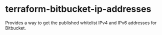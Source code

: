 # terraform-bitbucket-ip-addresses
Provides a way to get the published whitelist IPv4 and IPv6 addresses for Bitbucket.

